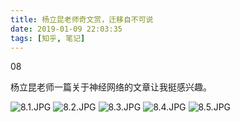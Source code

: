 ```yaml
---
title: 杨立昆老师奇文赏，迁移自不可说
date: 2019-01-09 22:03:35
tags: [知乎, 笔记]
---
```


08

杨立昆老师一篇关于神经网络的文章让我挺感兴趣。

<!--more-->

![8.1.JPG](https://i.loli.net/2019/01/19/5c42971aec61f.jpg)
![8.2.JPG](https://i.loli.net/2019/01/19/5c42971b4b655.jpg)
![8.3.JPG](https://i.loli.net/2019/01/19/5c42972ca1298.jpg)
![8.4.JPG](https://i.loli.net/2019/01/19/5c42971b3ee34.jpg)
![8.5.JPG](https://i.loli.net/2019/01/19/5c42971b079b3.jpg)